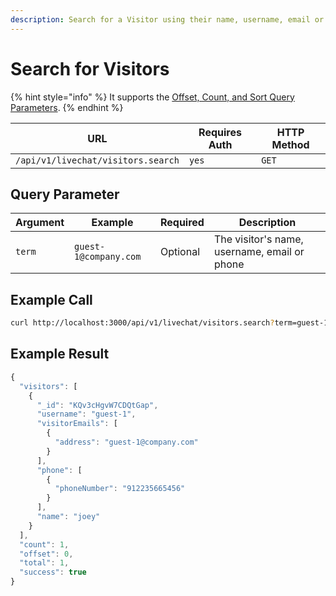 ```yaml
---
description: Search for a Visitor using their name, username, email or phone.
---
```


# Search for Visitors

{% hint style="info" %}
It supports the [Offset, Count, and Sort Query Parameters](../pagination.md).
{% endhint %}

| URL                                | Requires Auth | HTTP Method |
| ---------------------------------- | ------------- | ----------- |
| `/api/v1/livechat/visitors.search` | `yes`         | `GET`       |

## Query Parameter

| Argument | Example               | Required | Description                                  |
| -------- | --------------------- | -------- | -------------------------------------------- |
| `term`   | `guest-1@company.com` | Optional | The visitor's name, username, email or phone |

## Example Call

```bash
curl http://localhost:3000/api/v1/livechat/visitors.search?term=guest-1@company.com
```

## Example Result

```javascript
{
  "visitors": [
    {
      "_id": "KQv3cHgvW7CDQtGap",
      "username": "guest-1",
      "visitorEmails": [
        {
          "address": "guest-1@company.com"
        }
      ],
      "phone": [
        {
          "phoneNumber": "912235665456"
        }
      ],
      "name": "joey"
    }
  ],
  "count": 1,
  "offset": 0,
  "total": 1,
  "success": true
}
```
